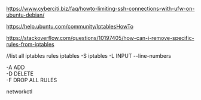 https://www.cyberciti.biz/faq/howto-limiting-ssh-connections-with-ufw-on-ubuntu-debian/

https://help.ubuntu.com/community/IptablesHowTo

https://stackoverflow.com/questions/10197405/how-can-i-remove-specific-rules-from-iptables


//list all iptables rules
iptables -S
iptables -L INPUT --line-numbers  
  

-A	ADD  
-D	DELETE  
-F	DROP ALL RULES  
  

  
networkctl
